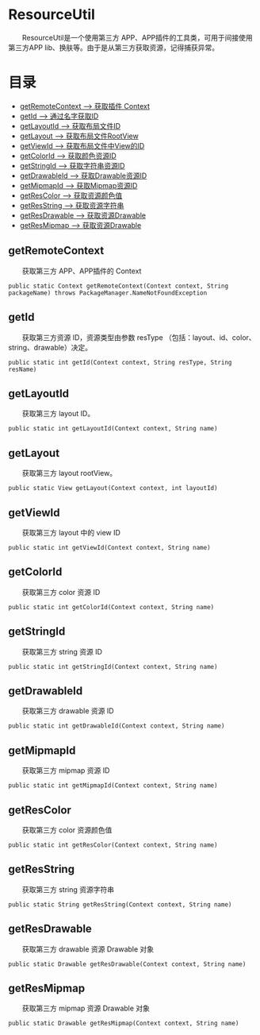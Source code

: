 # ResourceUtil
&emsp;&emsp;ResourceUtil是一个使用第三方 APP、APP插件的工具类，可用于间接使用第三方APP lib、换肤等。由于是从第三方获取资源，记得捕获异常。

# 目录
- [getRemoteContext --> 获取插件 Context](#getRemoteContext)
- [getId --> 通过名字获取ID](#getId)
- [getLayoutId --> 获取布局文件ID](#getLayoutId)
- [getLayout --> 获取布局文件RootView](#getLayout)
- [getViewId --> 获取布局文件中View的ID](#getViewId)
- [getColorId --> 获取颜色资源ID](#getColorId)
- [getStringId --> 获取字符串资源ID](#getStringId)
- [getDrawableId --> 获取Drawable资源ID](#getDrawableId)
- [getMipmapId --> 获取Mipmap资源ID](#getMipmapId)
- [getResColor --> 获取资源颜色值](#getResColor)
- [getResString --> 获取资源字符串](#getResString)
- [getResDrawable --> 获取资源Drawable](#getResDrawable)
- [getResMipmap --> 获取资源Drawable](#getResMipmap)

## getRemoteContext
&emsp;&emsp;获取第三方 APP、APP插件的 Context
```
public static Context getRemoteContext(Context context, String packageName) throws PackageManager.NameNotFoundException
```

## getId
&emsp;&emsp;获取第三方资源 ID，资源类型由参数 resType （包括：layout、id、color、string、drawable）决定。
```
public static int getId(Context context, String resType, String resName)
```

## getLayoutId
&emsp;&emsp;获取第三方 layout ID。
```
public static int getLayoutId(Context context, String name)
```

## getLayout
&emsp;&emsp;获取第三方 layout rootView。
```
public static View getLayout(Context context, int layoutId)
```

## getViewId
&emsp;&emsp;获取第三方 layout 中的 view ID
```
public static int getViewId(Context context, String name)
```

## getColorId
&emsp;&emsp;获取第三方 color 资源 ID
```
public static int getColorId(Context context, String name)
```

## getStringId
&emsp;&emsp;获取第三方 string 资源 ID
```
public static int getStringId(Context context, String name)
```

## getDrawableId
&emsp;&emsp;获取第三方 drawable 资源 ID
```
public static int getDrawableId(Context context, String name)
```

## getMipmapId
&emsp;&emsp;获取第三方 mipmap 资源 ID
```
public static int getMipmapId(Context context, String name)
```

## getResColor
&emsp;&emsp;获取第三方 color 资源颜色值
```
public static int getResColor(Context context, String name)
```

## getResString
&emsp;&emsp;获取第三方 string 资源字符串
```
public static String getResString(Context context, String name)
```

## getResDrawable
&emsp;&emsp;获取第三方 drawable 资源 Drawable 对象
```
public static Drawable getResDrawable(Context context, String name)
```

## getResMipmap
&emsp;&emsp;获取第三方 mipmap 资源 Drawable 对象
```
public static Drawable getResMipmap(Context context, String name)
```